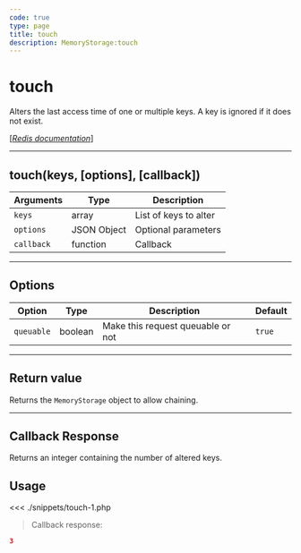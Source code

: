 ```yaml
---
code: true
type: page
title: touch
description: MemoryStorage:touch
---
```


# touch

Alters the last access time of one or multiple keys. A key is ignored if it does not exist.

[[_Redis documentation_]](https://redis.io/commands/touch)

---

## touch(keys, [options], [callback])

| Arguments  | Type        | Description           |
| ---------- | ----------- | --------------------- |
| `keys`     | array       | List of keys to alter |
| `options`  | JSON Object | Optional parameters   |
| `callback` | function    | Callback              |

---

## Options

| Option     | Type    | Description                       | Default |
| ---------- | ------- | --------------------------------- | ------- |
| `queuable` | boolean | Make this request queuable or not | `true`  |

---

## Return value

Returns the `MemoryStorage` object to allow chaining.

---

## Callback Response

Returns an integer containing the number of altered keys.

## Usage

<<< ./snippets/touch-1.php

> Callback response:

```json
3
```
